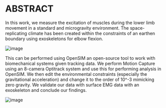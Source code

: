 # ABSTRACT
In this work, we measure the excitation of muscles during the lower limb movement in a standard and 
microgravity environment. The space-replicating climate has been created within the 
constraints of an earthen boundary using exoskeletons for elbow flexion. 


![image](https://github.com/ShreyasDevesh/Microgravity-Simulation-with-openSIM/assets/77879410/2e1a4ad6-12d7-4754-88c3-6e5a30948e60)


This can be performed using OpenSIM an open-source tool to work with biomechanical systems given tracking data.
We perform Motion Capture using an 8-camera Optitrack system and use this for performing analysis in OpenSIM. We then edit the environmental constraints 
(especially the gravitational acceleration) and change it to the order of 10^-3 mimicking zero gravity. We validate our data with surface EMG data with an 
exoskeleton and conclude our findings. 


![image](https://github.com/ShreyasDevesh/Microgravity-Simulation-with-openSIM/assets/77879410/c07fd874-ed95-4832-9730-c490b2c56730)
